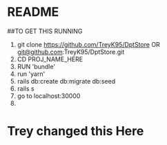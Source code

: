 # README

##TO GET THIS RUNNING
 1. git clone https://github.com/TreyK95/DptStore OR git@github.com:TreyK95/DptStore.git
 2. CD PROJ_NAME_HERE
 3. RUN 'bundle'
 4. run 'yarn'
 5. rails db:create db:migrate db:seed 
 6. rails s
 7. go to localhost:30000 
 8. 


# Trey changed this Here 